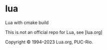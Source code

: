 # lua
Lua with cmake build

This is not an official repo for Lua, see [lua.org]

Copyright © 1994–2023 Lua.org, PUC-Rio. 
